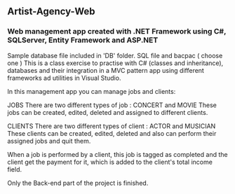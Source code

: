 ## Artist-Agency-Web
### Web management app created with .NET Framework using C#, SQLServer, Entity Framework and ASP.NET

Sample database file included in 'DB' folder. SQL file and bacpac ( choose one )
This is a class exercise to practise with C# (classes and inheritance), databases and their integration in a MVC pattern app using different frameworks ad utilities in Visual Studio.

In this management app you can manage jobs and clients: 

JOBS
There are two different types of job : CONCERT and MOVIE
These jobs can be created, edited, deleted and assigned to different clients.

CLIENTS
There are two different types of client : ACTOR and MUSICIAN
These clients can be created, edited, deleted and also can perform their assigned jobs and quit them.

When a job is performed by a client, this job is tagged as completed and the client get the payment for it, which is added to the client's total income field.

Only the Back-end part of the project is finished.





